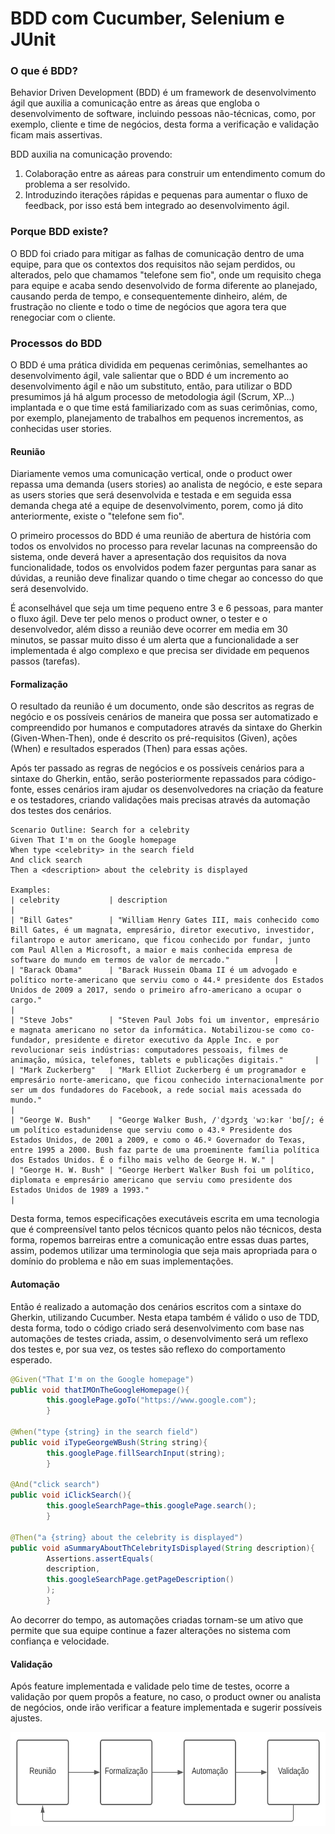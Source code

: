 # BDD com Cucumber, Selenium e JUnit

### O que é BDD?

Behavior Driven Development (BDD) é um framework de desenvolvimento ágil que auxilia a comunicação entre as áreas que
engloba o desenvolvimento de software, incluindo pessoas não-técnicas, como, por exemplo, cliente e time de negócios,
desta forma a verificação e validação ficam mais assertivas.

BDD auxilia na comunicação provendo:

1. Colaboração entre as aáreas para construir um entendimento comum do problema a ser resolvido.
2. Introduzindo iterações rápidas e pequenas para aumentar o fluxo de feedback, por isso está bem integrado ao
   desenvolvimento ágil.

### Porque BDD existe?

O BDD foi criado para mitigar as falhas de comunicação dentro de uma equipe, para que os contextos dos requisitos não
sejam perdidos, ou alterados, pelo que chamamos  "telefone sem fio", onde um requisito chega para equipe e acaba sendo
desenvolvido de forma diferente ao planejado, causando perda de tempo, e consequentemente dinheiro, além, de frustração
no cliente e todo o time de negócios que agora tera que renegociar com o cliente.

### Processos do BDD

O BDD é uma prática dividida em pequenas cerimônias, semelhantes ao desenvolvimento ágil, vale salientar que o BDD é um
incremento ao desenvolvimento ágil e não um substituto, então, para utilizar o BDD presumimos já há algum processo de
metodologia ágil (Scrum, XP...) implantada e o que time está familiarizado com as suas cerimônias, como, por exemplo,
planejamento de trabalhos em pequenos incrementos, as conhecidas user stories.

#### Reunião

Diariamente vemos uma comunicação vertical, onde o product ower repassa uma demanda (users stories) ao analista de
negócio, e este separa as users stories que será desenvolvida e testada e em seguida essa demanda chega até a equipe de
desenvolvimento, porem, como já dito anteriormente, existe o "telefone sem fio".

O primeiro processos do BDD é uma reunião de abertura de história com todos os envolvidos no processo para revelar
lacunas na compreensão do sistema, onde deverá haver a apresentação dos requisitos da nova funcionalidade, todos os
envolvidos podem fazer perguntas para sanar as dúvidas, a reunião deve finalizar quando o time chegar ao concesso do que
será desenvolvido.

É aconselhável que seja um time pequeno entre 3 e 6 pessoas, para manter o fluxo ágil. Deve ter pelo menos o product
owner, o tester e o desenvolvedor, além disso a reunião deve ocorrer em media em 30 minutos, se passar muito disso é um
alerta que a funcionalidade a ser implementada é algo complexo e que precisa ser dividade em pequenos passos (tarefas).

#### Formalização

O resultado da reunião é um documento, onde são descritos as regras de negócio e os possíveis cenários de maneira que
possa ser automatizado e compreendido por humanos e computadores através da sintaxe do Gherkin (Given-When-Then), onde é
descrito os pré-requisitos (Given), ações (When) e resultados esperados (Then) para essas ações.

Após ter passado as regras de negócios e os possíveis cenários para a sintaxe do Gherkin, então, serão posteriormente
repassados para código-fonte, esses cenários iram ajudar os desenvolvedores na criação da feature e os testadores,
criando validações mais precisas através da automação dos testes dos cenários.

```gherkin
Scenario Outline: Search for a celebrity
Given That I'm on the Google homepage
When type <celebrity> in the search field
And click search
Then a <description> about the celebrity is displayed

Examples:
| celebrity           | description                                                                                                                                                                                                                                                                                                       |
| "Bill Gates"        | "William Henry Gates III, mais conhecido como Bill Gates, é um magnata, empresário, diretor executivo, investidor, filantropo e autor americano, que ficou conhecido por fundar, junto com Paul Allen a Microsoft, a maior e mais conhecida empresa de software do mundo em termos de valor de mercado."          |
| "Barack Obama"      | "Barack Hussein Obama II é um advogado e político norte-americano que serviu como o 44.º presidente dos Estados Unidos de 2009 a 2017, sendo o primeiro afro-americano a ocupar o cargo."                                                                                                                         |
| "Steve Jobs"        | "Steven Paul Jobs foi um inventor, empresário e magnata americano no setor da informática. Notabilizou-se como co-fundador, presidente e diretor executivo da Apple Inc. e por revolucionar seis indústrias: computadores pessoais, filmes de animação, música, telefones, tablets e publicações digitais."       |
| "Mark Zuckerberg"   | "Mark Elliot Zuckerberg é um programador e empresário norte-americano, que ficou conhecido internacionalmente por ser um dos fundadores do Facebook, a rede social mais acessada do mundo."                                                                                                                       |
| "George W. Bush"    | "George Walker Bush, /ˈdʒɔrdʒ ˈwɔːkər ˈbʊʃ/; é um político estadunidense que serviu como o 43.º Presidente dos Estados Unidos, de 2001 a 2009, e como o 46.º Governador do Texas, entre 1995 a 2000. Bush faz parte de uma proeminente família política dos Estados Unidos. É o filho mais velho de George H. W." |
| "George H. W. Bush" | "George Herbert Walker Bush foi um político, diplomata e empresário americano que serviu como presidente dos Estados Unidos de 1989 a 1993."                                                                                                                                                                      |
```

Desta forma, temos especificações executáveis escrita em uma tecnologia que é compreensível tanto pelos técnicos quanto
pelos não técnicos, desta forma, ropemos barreiras entre a comunicação entre essas duas partes, assim, podemos utilizar
uma terminologia que seja mais apropriada para o domínio do problema e não em suas implementações.

#### Automação

Então é realizado a automação dos cenários escritos com a sintaxe do Gherkin, utilizando Cucumber. Nesta etapa também é
válido o uso de TDD, desta forma, todo o código criado será desenvolvimento com base nas automações de testes criada,
assim, o desenvolvimento será um reflexo dos testes e, por sua vez, os testes são reflexo do comportamento esperado.

```java
@Given("That I'm on the Google homepage")
public void thatIMOnTheGoogleHomepage(){
        this.googlePage.goTo("https://www.google.com");
        }

@When("type {string} in the search field")
public void iTypeGeorgeWBush(String string){
        this.googlePage.fillSearchInput(string);
        }

@And("click search")
public void iClickSearch(){
        this.googleSearchPage=this.googlePage.search();
        }

@Then("a {string} about the celebrity is displayed")
public void aSummaryAboutThCelebrityIsDisplayed(String description){
        Assertions.assertEquals(
        description,
        this.googleSearchPage.getPageDescription()
        );
        }
```

Ao decorrer do tempo, as automações criadas tornam-se um ativo que permite que sua equipe continue a fazer alterações
no sistema com confiança e velocidade.

#### Validação

Após feature implementada e validade pelo time de testes, ocorre a validação por quem propôs a feature, no caso, o
product owner ou analista de negócios, onde irão verificar a feature implementada e sugerir possíveis ajustes.

<p align="center">
  <img height="150px" src="https://raw.githubusercontent.com/raulpacheco2k/BDD-Cucumber/main/docs/Diagrama%20de%20fluxo%20BDD.svg" />
</p>
